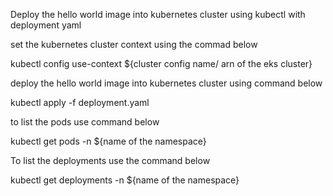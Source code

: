 Deploy the hello world image into kubernetes cluster using kubectl with deployment yaml

set the kubernetes cluster context using the commad below

kubectl config use-context ${cluster config name/ arn of the eks cluster}

deploy the hello world image into kubernetes cluster using command below

kubectl apply -f deployment.yaml

to list the pods use command below

kubectl get pods -n ${name of the namespace}

To list the deployments use the command below

kubectl get deployments -n ${name of the namespace}

